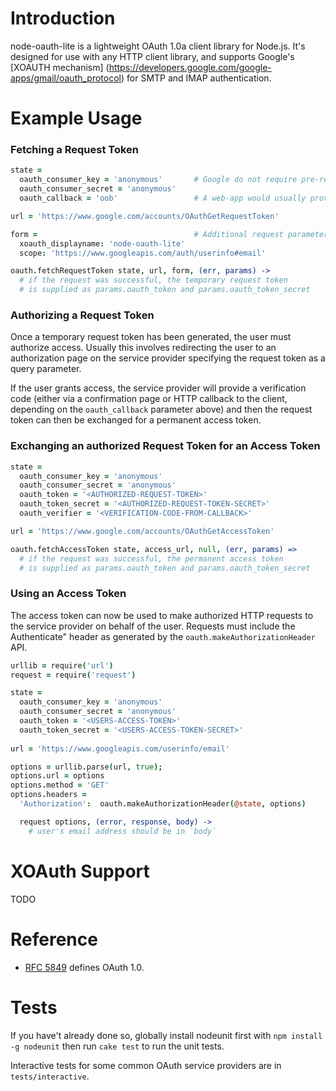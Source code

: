 # Introduction


node-oauth-lite is a lightweight OAuth 1.0a client library for Node.js. It's designed
for use with any HTTP client library, and supports Google's [XOAUTH mechanism]
(https://developers.google.com/google-apps/gmail/oauth_protocol)
for SMTP and IMAP authentication.

# Example Usage

### Fetching a Request Token

```coffee
state =
  oauth_consumer_key = 'anonymous'       # Google do not require pre-registration of OAuth clients
  oauth_consumer_secret = 'anonymous'
  oauth_callback = 'oob'                 # A web-app would usually provide the provider a callback URL instead.

url = 'https://www.google.com/accounts/OAuthGetRequestToken'

form =                                   # Additional request parameters specific to Google's API
  xoauth_displayname: 'node-oauth-lite'
  scope: 'https://www.googleapis.com/auth/userinfo#email'     

oauth.fetchRequestToken state, url, form, (err, params) ->
  # if the request was successful, the temporary request token
  # is supplied as params.oauth_token and params.oauth_token_secret

```

### Authorizing a Request Token

Once a temporary request token has been generated, the user must authorize access. Usually this involves
redirecting the user to an authorization page on the service provider specifying the 
request token as a query parameter.

If the user grants access, the service provider will provide a verification code (either via a
confirmation page or HTTP callback to the client, depending on the `oauth_callback` parameter above) and
then the request token can then be exchanged for a permanent access token.

### Exchanging an authorized Request Token for an Access Token

```coffee
state =
  oauth_consumer_key = 'anonymous'
  oauth_consumer_secret = 'anonymous'
  oauth_token = '<AUTHORIZED-REQUEST-TOKEN>'
  oauth_token_secret = '<AUTHORIZED-REQUEST-TOKEN-SECRET>'
  oauth_verifier = '<VERIFICATION-CODE-FROM-CALLBACK>'

url = 'https://www.google.com/accounts/OAuthGetAccessToken'

oauth.fetchAccessToken state, access_url, null, (err, params) =>
  # if the request was successful, the permanent access token
  # is supplied as params.oauth_token and params.oauth_token_secret

```

### Using an Access Token

The access token can now be used to make authorized HTTP requests to the service provider
on behalf of the user. Requests must include the Authenticate" header as generated
by the `oauth.makeAuthorizationHeader` API.

```coffee
urllib = require('url')
request = require('request')

state =
  oauth_consumer_key = 'anonymous'
  oauth_consumer_secret = 'anonymous'
  oauth_token = '<USERS-ACCESS-TOKEN>'
  oauth_token_secret = '<USERS-ACCESS-TOKEN-SECRET>'
  
url = 'https://www.googleapis.com/userinfo/email'

options = urllib.parse(url, true);
options.url = options
options.method = 'GET'
options.headers =
  'Authorization':	oauth.makeAuthorizationHeader(@state, options)

  request options, (error, response, body) ->
    # user's email address should be in `body`
```

# XOAuth Support

TODO

# Reference

 * [RFC 5849](http://tools.ietf.org/html/rfc5849) defines OAuth 1.0.

# Tests

If you have't already done so, globally install nodeunit first with `npm install -g nodeunit` then run `cake test` to run the unit tests.

Interactive tests for some common OAuth service providers are in `tests/interactive`.
